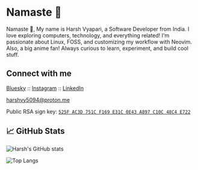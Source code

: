 # Namaste 🙏

Namaste 🙏, My name is Harsh Vyapari, a Software Developer from India. I love exploring computers, technology, and everything related! I'm passionate about Linux, FOSS, and customizing my workflow with Neovim. Also, a big anime fan! Always curious to learn, experiment, and build cool stuff.

## Connect with me

[Bluesky](https://bsky.app/profile/harshv5094.bsky.social) :: [Instagram](https://instagram.com/harshv5094) :: [LinkedIn](https://linkedin.com/in/harshv5094)

[harshvy5094@proton.me](mailto:harshvy5094@proton.me)

Public RSA sign key: [`525F AC3D 751C F169 E31C 0E43 A897 C10C 48C4 E722`](https://raw.githubusercontent.com/harshv5094/harshv5094/refs/heads/main/git-sign-rsa-public.asc)

## 📈 GitHub Stats

![Harsh's GitHub stats](https://github-readme-stats.vercel.app/api?username=harshv5094&show_icons=true&rank_icon=github&theme=tokyonight)

![Top Langs](https://github-readme-stats.vercel.app/api/top-langs/?username=harshv5094&layout=compact&theme=tokyonight)
